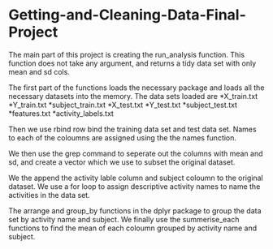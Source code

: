 # Getting-and-Cleaning-Data-Final-Project

The main part of this project is creating the run_analysis function.
This function does not take any argument, and returns a tidy data set with only mean and sd cols.

The first part of the functions loads the necessary package and loads all the necessary datasets into the memory.
The data sets loaded are
  *X_train.txt
  *Y_train.txt
  *subject_train.txt
  *X_test.txt
  *Y_test.txt
  *subject_test.txt
  *features.txt
  *activity_labels.txt
  
Then we use rbind row bind the training data set and test data set.
Names to each of the coloumns are assigned using the the names function.

We then use the grep command to seperate out the columns with mean and sd,
and create a vector which we use to subset the original dataset.

We the append the activity lable column and subject coloumn to the original dataset.
We use a for loop to assign descriptive activity names to name the activities in the data set.

The arrange and group_by functions in the dplyr package to group the data set by activity name and subject.
We finally use the summerise_each functions to find the mean of each coloumn grouped by activity name and subject.
